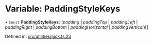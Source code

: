 # Variable: PaddingStyleKeys

• `Const` **PaddingStyleKeys**: (*padding* \| *paddingTop* \| *paddingLeft* \| *paddingRight* \| *paddingBottom* \| *paddingHorizontal* \| *paddingVertical*)[]

Defined in: [src/utilities/pick.ts:23](https://github.com/minimal-ui/minimal-ui/blob/main/packages/minimalui/src/utilities/pick.ts#L23)
